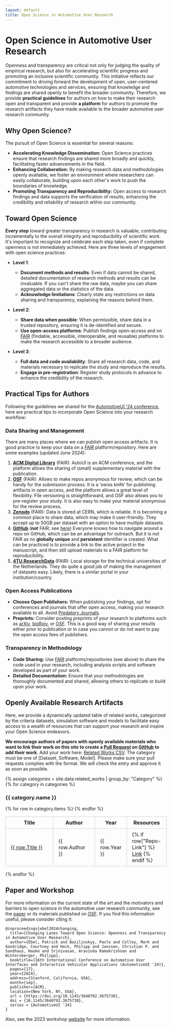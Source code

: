 ```yaml
---
layout: default
title: Open Science in Automotive User Research
---
```


<style>
table {
    width: 100%;
    table-layout: fixed;
    overflow: auto;
}
th, td {
    padding: 0.5rem 1rem;
    border: 1px solid #ccc;
}
</style>

# Open Science in Automotive User Research

Openness and transparency are critical not only for judging the quality of empirical research, but also for accelerating scientific progress and promoting an inclusive scientific community. This initiative reflects our commitment to driving forward the development of open, user-centered automotive technologies and services, ensuring that knowledge and findings are shared openly to benefit the broader community. Therefore, we provide **practical guidelines** for authors on how to make their research open and transparent and provide **a platform** for authors to promote the research artifacts they have made available to the broader automotive user research community.

## Why Open Science?

The pursuit of Open Science is essential for several reasons:

- **Accelerating Knowledge Dissemination:** Open Science practices ensure that research findings are shared more broadly and quickly, facilitating faster advancements in the field.
- **Enhancing Collaboration:** By making research data and methodologies openly available, we foster an environment where researchers can easily collaborate, building upon each other's work to push the boundaries of knowledge.
- **Promoting Transparency and Reproducibility:** Open access to research findings and data supports the verification of results, enhancing the credibility and reliability of research within our community.


## Toward Open Science

**Every step** toward greater transparency in research is valuable, contributing incrementally to the overall integrity and reproducibility of scientific work. It's important to recognize and celebrate each step taken, even if complete openness is not immediately achieved. Here are three levels of engagement with open science practices:

- **Level 1**:
  - **Document methods and results**: Even if data cannot be shared, detailed documentation of research methods and results can be invaluable. If you can't share the raw data, maybe you can share aggregated data or the statistics of the data.
  - **Acknowledge limitations**: Clearly state any restrictions on data sharing and transparency, explaining the reasons behind them.

- **Level 2**:
  - **Share data when possible**: When permissible, share data in a trusted repository, ensuring it is de-identified and secure.
  - **Use open-access platforms**: Publish findings open-access and on [FAIR](https://www.go-fair.org/fair-principles/) (findable, accessible, interoperable, and reusable) platforms to make the research accessible to a broader audience.

- **Level 3**:
  - **Full data and code availability**: Share all research data, code, and materials necessary to replicate the study and reproduce the results.
  - **Engage in pre-registration**: Register study protocols in advance to enhance the credibility of the research.




## Practical Tips for Authors

Following the guidelines we shared for the [AutomotiveUI '24 conference](https://www.auto-ui.org/24/authors/open-science/), here are practical tips to incorporate Open Science into your research workflow:

### Data Sharing and Management

There are many places where we can publish open access artifacts. It is good practice to keep your data on a [FAIR](https://www.go-fair.org/fair-principles/)  platform/repository. Here are some examples (updated June 2024):

1. **[ACM Digital Library](https://dl.acm.org)** (FAIR): AutoUI is an ACM conference, and the platform allows the sharing of (small) supplementary material with the publication.
2. **[OSF](https://osf.io)** (FAIR): Allows to make repos anonymous for review, which can be handy for the submission process. It is a ‘swiss knife’ for publishing artifacts in open access, and the platform allows a great level of flexibility. File versioning is straightforward, and OSF also allows you to pre-register your study. It is also easy to make your material anonymous for the review process.
3. **[Zenodo](https://zenodo.org)** (FAIR): Data is stored at CERN, which is reliable. It is becoming a common place to share data, which may make it user-friendly. They accept up to 50GB per dataset with an option to have multiple datasets.
4. **[GitHub](https://github.com)** (**not** FAIR; see [here](https://fairdataforum.org/t/can-github-be-considered-a-fair-repository/410/2)) Everyone knows how to navigate around a repo on GitHub, which can be an advantage for outreach. But it is not FAIR as no **globally unique** and **persistent** identifier is created. What can be practiced is to provide a link to the active project in the manuscript, and then still upload materials to a FAIR platform for reproducibility.
5. **[4TU.ResearchData](https://data.4tu.nl)** (FAIR): Local storage for the technical universities of the Netherlands. They do quite a good job of making the management of datasets easy. Likely, there is a similar portal in your institution/country.



### Open Access Publications

- **Choose Open Publishers:** When publishing your findings, opt for conferences and journals that offer open access, making your research available to all. Avoid [Predatory Journals](https://beallslist.net/).
- **Preprints:** Consider posting preprints of your research to platforms such as [arXiv](https://arxiv.org/), [bioRxiv](https://www.biorxiv.org/), or [OSF](https://www.osf.io/preprints). This is a good way of sharing your results either prior to publication or in case you cannot or do not want to pay the open access fees of publishers.

### Transparency in Methodology

- **Code Sharing:** Use [FAIR](https://www.go-fair.org/fair-principles/) platforms/repositories (see above) to share the code used in your research, including analysis scripts and software developed as part of your work.
- **Detailed Documentation:** Ensure that your methodologies are thoroughly documented and shared, allowing others to replicate or build upon your work.

## Openly Available Research Artifacts

Here, we provide a dynamically updated table of related works, categorized by the criteria datasets, simulation software and models to facilitate easy access to a wealth of resources that can support your research and inspire your Open Science endeavors.

**We encourage authors of papers with openly available materials who want to link their work on this site to create a [Pull Request](https://docs.github.com/en/pull-requests/collaborating-with-pull-requests/proposing-changes-to-your-work-with-pull-requests/creating-a-pull-request)  on [GitHub](https://github.com/AutoUI-Open-Data-Initiative/autoui-open-data-initiative.github.io) to add their work**. 
Add your work here: [Related Works CSV](https://raw.githubusercontent.com/AutoUI-Open-Data-Initiative/autoui-open-data-initiative.github.io/master/_data/related_works.csv).
The category must be one of [Dataset, Software, Model]. Please make sure your pull requests complies with the format.
We will check the entry and approve it as soon as possible. 





<!-- Include DataTables CSS -->
<link rel="stylesheet" type="text/css" href="https://cdn.datatables.net/1.11.5/css/jquery.dataTables.css">

<style>
  table.dataTable tbody td {
    white-space: nowrap;
    overflow-x: auto;
    max-width: 0;
    cursor: pointer;
    font-size: 0.7em; /* Slightly reduced font size */
  }

  table.dataTable thead th {
    font-size: 0.9em; /* Reduce header font size to match body */
  }

  .dataTables_wrapper {
    width: 100%;
    overflow-x: auto;
  }
</style>

<!-- Table Structure -->
{% assign categories = site.data.related_works | group_by: "Category" %}
{% for category in categories %}
  <h3>{{ category.name }}</h3>
  <table id="table-{{ category.name | slugify }}" class="display" style="width:100%">
    <thead>
      <tr>
        <th style="width: 45%">Title</th>
        <th style="width: 30%">Author</th>
        <th style="width: 10%">Year</th>
        <th style="width: 15%">Resources</th>
      </tr>
    </thead>
    <tbody>
      {% for row in category.items %}
        <tr>
          <td><a href="{{ row["Paper-Link"] }}">{{ row.Title }}</a></td>
          <td>{{ row.Author }}</td>
          <td>{{ row.Year }}</td>
          <td>
            {% if row["Repo-Link"] %}
              <a href="{{ row["Repo-Link"] }}">Link</a>
            {% endif %}
          </td>
        </tr>
      {% endfor %}
    </tbody>
  </table>
{% endfor %}

<!-- Include jQuery and DataTables JS -->
<script type="text/javascript" charset="utf8" src="https://code.jquery.com/jquery-3.5.1.js"></script>
<script type="text/javascript" charset="utf8" src="https://cdn.datatables.net/1.11.5/js/jquery.dataTables.js"></script>

<!-- Initialize DataTables -->
<script>
  $(document).ready(function() {
    {% for category in categories %}
      $('#table-{{ category.name | slugify }}').DataTable({
        "autoWidth": false,
        "columnDefs": [
          { "width": "45%", "targets": 0 },
          { "width": "30%", "targets": 1 },
          { "width": "10%", "targets": 2 },
          { "width": "15%", "targets": 3 }
        ]
      });
    {% endfor %}
  });
</script>




## Paper and Workshop

For more information on the current state of the art and the motivators and barriers to open science in the automotive user research community, see the [paper](https://osf.io/tmkc2) or its materials published on [OSF](https://osf.io/zdpek/). If you find this information useful, please consider citing it:
```
@inproceedings{ebel2024changing,
  title={Changing Lanes Toward Open Science: Openness and Transparency in Automotive User Research},
  author={Ebel, Patrick and Bazilinskyy, Pavlo and Colley, Mark and Goodridge, Courtney and Hock, Philipp and Janssen, Christian P. and Sandhaus, Hauke and Srinivasan, Aravinda Ramakrishnan and Wintersberger, Philipp},
  booktitle={16th International Conference on Automotive User Interfaces and Interactive Vehicular Applications (AutomotiveUI '24)},
  pages={17},
  year={2024},
  address={Stanford, California, USA},
  month={sep},
  publisher={ACM},
  location={New York, NY, USA},
  url = {https://doi.org/10.1145/3640792.3675730},
  doi = {10.1145/3640792.3675730},
  series = {AutomotiveUI '24}
}
```

Also, see the 2023 workshop [website](https://autouimodelingws.jimdosite.com/) for more information.







